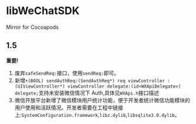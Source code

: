 # libWeChatSDK

Mirror for Cocoapods

## 1.5

**重要!**

1. 废弃`safeSendReq:`接口，使用`sendReq:`即可。
2. 新增`+(BOOL) sendAuthReq:(SendAuthReq*) req viewController : (UIViewController*) viewController delegate:(id<WXApiDelegate>) delegate;`支持未安装微信情况下 Auth,具体见`WXApi.h`接口描述
3. 微信开放平台新增了微信模块用户统计功能，便于开发者统计微信功能模块的用户使用和活跃情况。开发者需要在工程中链接上:`SystemConfiguration.framework`,`libz.dylib`,`libsqlite3.0.dylib`。